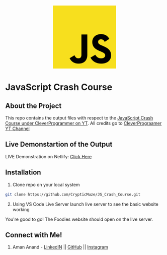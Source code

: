 <p align="center">
<img src="https://github.com/CrypticMuze/JS_Crash_Course/blob/master/img/JSlogo.png" alt="JSLogo" height=200px width=200px/>
</p>

# JavaScript Crash Course
## About the Project
This repo contains the output files with respect to the [JavaScript Crash Course under CleverProgrammer on YT](https://www.youtube.com/watch?v=Qqx_wzMmFeA). All credits go to [CleverPrograamer YT Channel](https://www.youtube.com/channel/UCqrILQNl5Ed9Dz6CGMyvMTQ)

## Live Demonstartion of the Output

  LIVE Demonstration on Netlify: [Click Here](https://agitated-brown-9f8c80.netlify.app/)

## Installation

1. Clone repo on your local system

```bash
git clone https://github.com/CrypticMuze/JS_Crash_Course.git
```
2. Using VS Code Live Server launch live server to see the basic website working

You're good to go! The Foodies website should open on the live server.

## Connect with Me!
1. Aman Anand - [LinkedIN](https://www.linkedin.com/in/amanxanand/) || [GitHub](https://github.com/aman-anand1906) || [Instagram](https://www.instagram.com/aman_anand_619/")